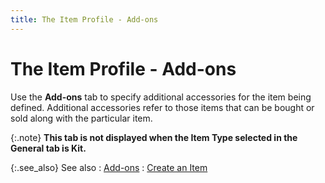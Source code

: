 ```yaml
---
title: The Item Profile - Add-ons
---
```


# The Item Profile - Add-ons


Use the **Add-ons** tab to specify  additional accessories for the item being defined. Additional accessories  refer to those items that can be bought or sold along with the particular  item.


{:.note}
**This tab is not displayed when the **Item 
 Type** selected in the **General**  tab is **Kit**.**


{:.see_also}
See also
: [Add-ons]({{site.mi_baseurl}}/the-items-browser/other-options/add_ons.html)
: [Create an Item]({{site.mi_baseurl}}/create-regular-items-kits-and-assemblies/creating-an-item/setting_up_an_item.html)
